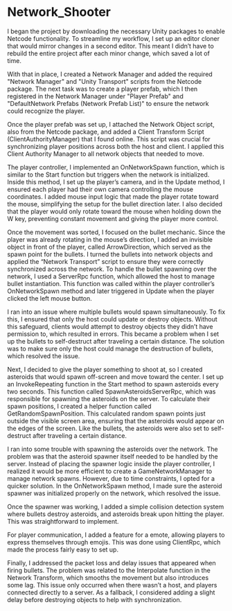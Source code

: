 # Network_Shooter

I began the project by downloading the necessary Unity packages to enable Netcode functionality. To streamline my workflow, I set up an editor cloner that would mirror changes in a second editor. This meant I didn’t have to rebuild the entire project after each minor change, which saved a lot of time. 

With that in place, I created a Network Manager and added the required "Network Manager" and "Unity Transport" scripts from the Netcode package. The next task was to create a player prefab, which I then registered in the Network Manager under "Player Prefab" and "DefaultNetwork Prefabs (Network Prefab List)" to ensure the network could recognize the player. 

Once the player prefab was set up, I attached the Network Object script, also from the Netcode package, and added a Client Transform Script (ClientAuthorityManager) that I found online. This script was crucial for synchronizing player positions across both the host and client. I applied this Client Authority Manager to all network objects that needed to move. 

The player controller, I implemented an OnNetworkSpawn function, which is similar to the Start function but triggers when the network is initialized. Inside this method, I set up the player’s camera, and in the Update method, I ensured each player had their own camera controlling the mouse coordinates. I added mouse input logic that made the player rotate toward the mouse, simplifying the setup for the bullet direction later. I also decided that the player would only rotate toward the mouse when holding down the W key, preventing constant movement and giving the player more control. 

Once the movement was sorted, I focused on the bullet mechanic. Since the player was already rotating in the mouse’s direction, I added an invisible object in front of the player, called ArrowDirection, which served as the spawn point for the bullets. I turned the bullets into network objects and applied the “Network Transport” script to ensure they were correctly synchronized across the network. To handle the bullet spawning over the network, I used a ServerRpc function, which allowed the host to manage bullet instantiation. This function was called within the player controller’s OnNetworkSpawn method and later triggered in Update when the player clicked the left mouse button. 

I ran into an issue where multiple bullets would spawn simultaneously. To fix this, I ensured that only the host could update or destroy objects. Without this safeguard, clients would attempt to destroy objects they didn’t have permission to, which resulted in errors. This became a problem when I set up the bullets to self-destruct after traveling a certain distance. The solution was to make sure only the host could manage the destruction of bullets, which resolved the issue. 

Next, I decided to give the player something to shoot at, so I created asteroids that would spawn off-screen and move toward the center. I set up an InvokeRepeating function in the Start method to spawn asteroids every two seconds. This function called SpawnAsteroidsServerRpc, which was responsible for spawning the asteroids on the server. To calculate their spawn positions, I created a helper function called GetRandomSpawnPosition. This calculated random spawn points just outside the visible screen area, ensuring that the asteroids would appear on the edges of the screen. Like the bullets, the asteroids were also set to self-destruct after traveling a certain distance. 

I ran into some trouble with spawning the asteroids over the network. The problem was that the asteroid spawner itself needed to be handled by the server. Instead of placing the spawner logic inside the player controller, I realized it would be more efficient to create a GameNetworkManager to manage network spawns. However, due to time constraints, I opted for a quicker solution. In the OnNetworkSpawn method, I made sure the asteroid spawner was initialized properly on the network, which resolved the issue. 

Once the spawner was working, I added a simple collision detection system where bullets destroy asteroids, and asteroids break upon hitting the player. This was straightforward to implement. 

For player communication, I added a feature for a emote, allowing players to express themselves through emojis. This was done using ClientRpc, which made the process fairly easy to set up. 

Finally, I addressed the packet loss and delay issues that appeared when firing bullets. The problem was related to the Interpolate function in the Network Transform, which smooths the movement but also introduces some lag. This issue only occurred when there wasn’t a host, and players connected directly to a server. As a fallback, I considered adding a slight delay before destroying objects to help with synchronization. 
